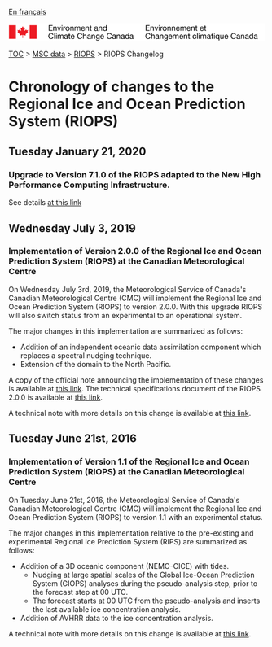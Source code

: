[En français](changelog_riops_fr.md)

![ECCC logo](../../img_eccc-logo.png)

[TOC](../../readme_en.md) > [MSC data](../readme_en.md) > [RIOPS](readme_riops_fr.md) > RIOPS Changelog

# Chronology of changes to the Regional Ice and Ocean Prediction System (RIOPS)

## Tuesday January 21, 2020

### Upgrade to Version 7.1.0 of the RIOPS adapted to the New High Performance Computing Infrastructure.

See details [at this link](../changelog_multisystems_en.md)

## Wednesday July 3, 2019

### Implementation of Version 2.0.0 of the Regional Ice and Ocean Prediction System (RIOPS) at the Canadian Meteorological Centre

On Wednesday July 3rd, 2019, the Meteorological Service of Canada's Canadian Meteorological Centre (CMC) will implement the Regional Ice and Ocean Prediction System (RIOPS) to version 2.0.0. With this upgrade RIOPS will also switch status from an experimental to an operational system.

The major changes in this implementation are summarized as follows:

* Addition of an independent oceanic data assimilation component which replaces a spectral nudging technique.
* Extension of the domain to the North Pacific.

A copy of the official note announcing the implementation of these changes is available at [this link](https://dd.meteo.gc.ca/doc/genots/2019/06/28/NOCN03_CWAO_281850___63233).
The technical specifications document of the RIOPS 2.0.0 is available at [this link](https://collaboration.cmc.ec.gc.ca/cmc/CMOI/product_guide/docs/tech_specifications/tech_specifications_RIOPS_2.0.0_e.pdf).

A technical note with more details on this change is available at [this link](https://collaboration.cmc.ec.gc.ca/cmc/CMOI/product_guide/docs/tech_notes/technote_riops-200_e.pdf).

## Tuesday June 21st, 2016

### Implementation of Version 1.1 of the Regional Ice and Ocean Prediction System (RIOPS) at the Canadian Meteorological Centre

On Tuesday June 21st, 2016, the Meteorological Service of Canada's Canadian Meteorological Centre (CMC) will implement the Regional Ice and Ocean Prediction System (RIOPS) to version 1.1 with an experimental status.

The major changes in this implementation relative to the pre-existing and experimental Regional Ice Prediction System (RIPS) are summarized as follows:
* Addition of a 3D oceanic component (NEMO-CICE) with tides.
    * Nudging at large spatial scales of the Global Ice-Ocean Prediction System (GIOPS) analyses during the pseudo-analysis step, prior to the forecast step at 00 UTC.
    * The forecast starts at 00 UTC from the pseudo-analysis and inserts the last available ice concentration analysis.
* Addition of AVHRR data to the ice concentration analysis.

A technical note with more details on this change is available at [this link](https://collaboration.cmc.ec.gc.ca/cmc/CMOI/product_guide/docs/tech_notes/technote_riops-110_e.pdf).